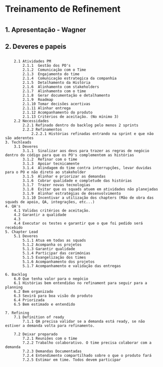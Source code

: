 # Treinamento de Refinement <h1>
## 1. Apresentação - Wagner <h2>
## 2. Deveres e papeis <h2>
		2.1 Atividades PM
			2.1.1  Gestão dos PO's 
			2.1.2  Comunicação com o Time
			2.1.3  Engajamento do time
			2.1.4  Comunicação estrategica da companhia
			2.1.5  Detalhamento da História
			2.1.6  Alinhamento com stakeholders
			2.1.7  Alinhamento com o time
			2.1.8  Gerar documentação e detalhamento
			2.1.9  Roadmap
			2.1.10 Tomar decisões acertivas
			2.1.11 Alinhar entrega
			2.1.12 Acompanhamento do produto
			2.1.13 Critérios de aceitação. (No mínimo 3)
		2.2 Necessidades
			2.2.1 Refinado dentro do backlog pelo menos 2 sprints
			2.2.2 Refinamentos 
				2.2.2.1 Histórias refinadas entrando na sprint e que não são aderentes
	3. Techleads
		3.1 Deveres
			3.1.1  Sinalizar aos devs para trazer as regras de negócio dentro do código para que os PO's complementem as histórias
			3.1.2  Refinar com o time
			3.1.3  Apoiar tecnicamente
			3.1.4  Alindagem do time contra interrupções, levar duvidas para o PO e não direto ao stakeholder
			3.1.5  Alinhar e priorizar as demandas
			3.1.6  Cobrar qualidade e completude das histórias
			3.1.7  Trazer novas tecnologias
			3.1.8  Evitar que os squads atuem em atividades não planejadas
			3.1.9  Alinhar estratégias de desenvolvimento
			3.1.10 Incentivar a utilização dos chapters (Mão de obra das squads de apoio, QA, integrações, etc...)
	4. QA's
		4.1 Validas critérios de aceitação.
		4.2 Garantir a qualidade
		4.3 
		4.4 Executar os testes e garantir que o que foi pedido será recebido
	5. Chapter Lead
		5.1 Deveres
			5.1.1 Atua em todas as squads
			5.1.2 Acompanha os projetos
			5.1.3 Garantir qualidade
			5.1.4 Participar das cerimónias
			5.1.5 Evangelização dos times
			5.1.6 Acompanhamento dos projetos
			5.1.7 Acompanhamento e validação das entregas
			
	6. Backlog
		6.0 Que tenha valor para o negócio
		6.1 Histórias bem entendidas no refinament para seguir para a planning
		6.2	Bem organizado
		6.3 Sevirá para boa visão do produto
		6.4 Priorizada
		6.5 Bem estimado e entendido
		
	7. Refining
		7.1 Definition of ready
			7.1.1 QA precisa validar se a demanda está ready, se não estiver a demanda volta para refinamento.
			
		7.2 Deixar preparado
			7.2.1 Reuniões com o time
			7.2.2 Trabalho colaborativo. O time precisa colaborar com a demanda
			7.2.3 Demandas Documentadas
			7.2.4 Entendimento compartilhado sobre o que o produto fará
			7.2.5 Estimar em time. Todos devem participar
